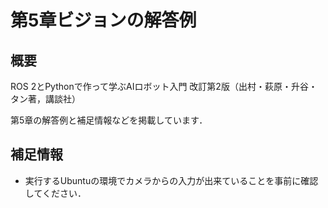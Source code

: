 # 第5章ビジョンの解答例

## 概要

ROS 2とPythonで作って学ぶAIロボット入門 改訂第2版（出村・萩原・升谷・タン著，講談社）

第5章の解答例と補足情報などを掲載しています．

## 補足情報

- 実行するUbuntuの環境でカメラからの入力が出来ていることを事前に確認してください．
